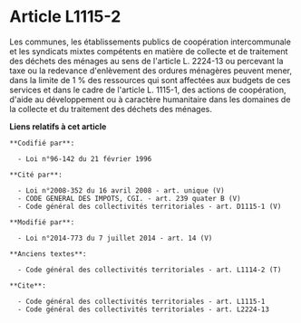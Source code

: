 # Article L1115-2

Les communes, les établissements publics de coopération intercommunale et les syndicats mixtes compétents en matière de
collecte et de traitement des déchets des ménages au sens de l'article L. 2224-13 ou percevant la taxe ou la redevance
d'enlèvement des ordures ménagères peuvent mener, dans la limite de 1 % des ressources qui sont affectées aux budgets de ces
services et dans le cadre de l'article L. 1115-1, des actions de coopération, d'aide au développement ou à caractère
humanitaire dans les domaines de la collecte et du traitement des déchets des ménages.

**Liens relatifs à cet article**

	**Codifié par**:

	  - Loi n°96-142 du 21 février 1996

	**Cité par**:

	  - Loi n°2008-352 du 16 avril 2008 - art. unique (V)
	  - CODE GENERAL DES IMPOTS, CGI. - art. 239 quater B (V)
	  - Code général des collectivités territoriales - art. D1115-1 (V)

	**Modifié par**:

	  - Loi n°2014-773 du 7 juillet 2014 - art. 14 (V)

	**Anciens textes**:

	  - Code général des collectivités territoriales - art. L1114-2 (T)

	**Cite**:

	  - Code général des collectivités territoriales - art. L1115-1
	  - Code général des collectivités territoriales - art. L2224-13
